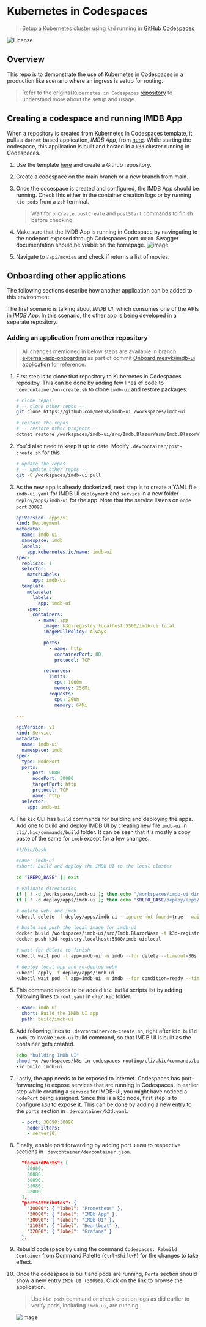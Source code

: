 # Kubernetes in Codespaces

> Setup a Kubernetes cluster using `k3d` running in [GitHub Codespaces](https://github.com/features/codespaces)

![License](https://img.shields.io/badge/license-MIT-green.svg)

## Overview

This repo is to demonstrate the use of Kubernetes in Codespaces in a production like scenario where an ingress is setup for routing.

> Refer to the original `Kubernetes in Codespaces` [repository](https://github.com/cse-labs/kubernetes-in-codespaces) to understand more about the setup and usage.

## Creating a codespace and running IMDB App

When a repository is created from Kubernetes in Codespaces template, it pulls a `dotnet` based application, *IMDB App*, from [here](https://github.com/cse-labs/imdb-app). While starting the codespace, this application is built and hosted in a `k3d` cluster running in Codespaces.

1. Use the template [here](https://github.com/cse-labs/kubernetes-in-codespaces) and create a Github repository.

2. Create a codespace on the main branch or a new branch from main.

3. Once the cocespace is created and configured, the IMDB App should be running. Check this either in the container creation logs or by running `kic pods` from a `zsh` terminal.

   > Wait for `onCreate`, `postCreate` and `postStart` commands to finish before checking.

4. Make sure that the IMDB App is running in Codespace by navingating to the nodeport exposed through Codespaces port `30080`. Swagger documentation should be visible on the homepage.
    ![image](https://user-images.githubusercontent.com/32096756/182039350-a84c910d-92ca-44e2-82c5-e2c9630202fd.png)

5. Navigate to `/api/movies` and check if returns a list of movies.

## Onboarding other applications

The following sections describe how another application can be added to this environment.

The first scenario is talking about *IMDB UI*, which consumes one of the APIs in *IMDB App*. In this scenario, the other app is being developed in a separate repository.

### Adding an application from another repository

> All changes mentioned in below steps are available in branch [external-app-onboarding](https://github.com/meavk/k8s-in-codespaces-routing/tree/external-app-onboarding) as part of commit [Onboard meavk/imdb-ui application](https://github.com/meavk/k8s-in-codespaces-routing/commit/0bb05f8b86a2f3b0f9b3bc0b3d7049eca89789c9) for reference.

1. First step is to clone that repository to Kubernetes in Codespaces repositoy. This can be done by adding few lines of code to `.devcontainer/on-create.sh` to clone `imdb-ui` and restore packages.

    ```bash
    # clone repos
    # -- clone other repos --
    git clone https://github.com/meavk/imdb-ui /workspaces/imdb-ui

    # restore the repos
    # -- restore other projects --
    dotnet restore /workspaces/imdb-ui/src/Imdb.BlazorWasm/Imdb.BlazorWasm.csproj
    ```

2. You'd also need to keep it up to date. Modify `.devcontainer/post-create.sh` for this.

    ```bash
    # update the repos
    # -- update other repos --
    git -C /workspaces/imdb-ui pull
    ```

3. As the new app is already dockerized, next step is to create a YAML file `imdb-ui.yaml` for IMDB UI `deployment` and `service` in a new folder `deploy/apps/imdb-ui` for the app. Note that the service listens on `node port` `30090`.

   ```YAML
   apiVersion: apps/v1
   kind: Deployment
   metadata:
     name: imdb-ui
     namespace: imdb
     labels:
       app.kubernetes.io/name: imdb-ui
   spec:
     replicas: 1
     selector:
       matchLabels:
         app: imdb-ui
     template:
       metadata:
         labels:
           app: imdb-ui
       spec:
         containers:
           - name: app
             image: k3d-registry.localhost:5500/imdb-ui:local
             imagePullPolicy: Always

             ports:
               - name: http
                 containerPort: 80
                 protocol: TCP

             resources:
               limits:
                 cpu: 1000m
                 memory: 256Mi
               requests:
                 cpu: 200m
                 memory: 64Mi

   ---

   apiVersion: v1
   kind: Service
   metadata:
     name: imdb-ui
     namespace: imdb
   spec:
     type: NodePort
     ports:
       - port: 9080
         nodePort: 30090
         targetPort: http
         protocol: TCP
         name: http
     selector:
       app: imdb-ui
   ```

4. The `kic` CLI has `build` commands for building and deploying the apps. Add one to build and deploy IMDB UI by creating new file `imdb-ui` in `cli/.kic/commands/build` folder. It can be seen that it's mostly a copy paste of the same for `imdb` except for a few changes.

    ```bash
    #!/bin/bash

    #name: imdb-ui
    #short: Build and deploy the IMDb UI to the local cluster

    cd "$REPO_BASE" || exit

    # validate directories
    if [ ! -d /workspaces/imdb-ui ]; then echo "/workspaces/imdb-ui directory not found. Please clone the imdb-ui repo to /workspaces"; exit 1; fi
    if [ ! -d deploy/apps/imdb-ui ]; then echo "$REPO_BASE/deploy/apps/imdb-ui directory not found. Please cd to an appropriate directory"; exit 1; fi

    # delete webv and imdb
    kubectl delete -f deploy/apps/imdb-ui --ignore-not-found=true --wait=false

    # build and push the local image for imdb-ui
    docker build /workspaces/imdb-ui/src/Imdb.BlazorWasm -t k3d-registry.localhost:5500/imdb-ui:local
    docker push k3d-registry.localhost:5500/imdb-ui:local

    # wait for delete to finish
    kubectl wait pod -l app=imdb-ui -n imdb --for delete --timeout=30s

    # deploy local app and re-deploy webv
    kubectl apply -f deploy/apps/imdb-ui
    kubectl wait pod -l app=imdb-ui -n imdb --for condition=ready --timeout=30s
    ```

5. This command needs to be added `kic build` scripts list by adding following lines to `root.yaml` in `cli/.kic` folder.

    ```yaml
    - name: imdb-ui
      short: Build the IMDb UI app
      path: build/imdb-ui
    ```

6. Add following lines to `.devcontainer/on-create.sh`, right after `kic build imdb`, to invoke `imdb-ui` build command, so that IMDB UI is built as the container gets created.

    ```bash
    echo "building IMDb UI"
    chmod +x /workspaces/k8s-in-codespaces-routing/cli/.kic/commands/build/imdb-ui
    kic build imdb-ui
    ```

7. Lastly, the app needs to be exposed to internet. Codespaces has port-forwarding to expose services that are running in Codespaces. In earlier step while creating a `service` for IMDB-UI, you might have noticed a `nodePort` being assigned. Since this is a `k3d` node, first step is to configure `k3d` to expose it. This can be done by adding a new entry to the `ports` section in `.devcontainer/k3d.yaml`.

    ```yaml
      - port: 30090:30090
        nodeFilters:
        - server[0]
    ```

8. Finally, enable port forwarding by adding port `30090` to respective sections in `.devcontainer/devcontainer.json`.

    ```json
      "forwardPorts": [
        30000,
        30080,
        30090,
        31080,
        32000
      ],
      "portsAttributes": {
        "30000": { "label": "Prometheus" },
        "30080": { "label": "IMDb App" },
        "30090": { "label": "IMDb UI" },
        "31080": { "label": "Heartbeat" },
        "32000": { "label": "Grafana" }
      },
    ```

9. Rebuild codespace by using the command `Codespaces: Rebuild Container` from Command Palette (`Ctrl+Shift+P`) for the changes to take effect.

10. Once the codespace is built and pods are running, `Ports` section should show a new entry `IMDb UI (30090)`. Click on the link to browse the application.
    > Use `kic pods` command or check creation logs as did earlier to verify pods, including `imdb-ui`, are running.
    
    ![image](https://user-images.githubusercontent.com/32096756/182041728-5c70f99b-d125-441b-bd25-0b9c53971f3d.png)



